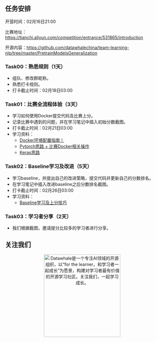 ## 任务安排

开营时间：02月16日21:00

比赛地址：https://tianchi.aliyun.com/competition/entrance/531865/introduction

开源内容：https://github.com/datawhalechina/team-learning-nlp/tree/master/PretrainModelsGeneralization

### Task00：熟悉规则（1天）

- 组队、修改群昵称。
- 熟悉打卡规则。
- 打卡截止时间：02月18日03:00

### Task01：比赛全流程体验（3天）

- 学习如何使用Docker提交代码及比赛上分。
- 记录比赛中遇到的问题，并在学习笔记中插入初始分数截图。
- 打卡截止时间：02月21日03:00
- 学习资料：
  - [Docker环境配置指南！](https://tianchi.aliyun.com/competition/entrance/231759/tab/226)
  - [Pytorch思路 + 比赛Docker相关操作](https://github.com/finlay-liu/tianchi-multi-task-nlp/blob/main/README.md)
  - [Keras思路](https://github.com/xudada123/competition_codes/blob/master/tianchi_nlp_challenge_baseline.py)

### Task02：Baseline学习及改进（5天）

- 学习baseline，并提出自己的改进策略，提交代码并更新自己的分数排名。
- 在学习笔记中插入改进baseline之后分数排名截图。
- 打卡截止时间：02月26日03:00
- 学习资料：
  - [Baseline学习及上分技巧](https://github.com/finlay-liu/tianchi-multi-task-nlp/blob/main/README.md)

### Task03：学习者分享（2天）

- 我们根据截图，邀请提分比较多的学习者进行分享。


## 关注我们
<div align=center><img src="https://raw.githubusercontent.com/datawhalechina/pumpkin-book/master/res/qrcode.jpeg" width = "250" height = "270" alt="Datawhale是一个专注AI领域的开源组织，以“for the learner，和学习者一起成长”为愿景，构建对学习者最有价值的开源学习社区。关注我们，一起学习成长。"></div>

